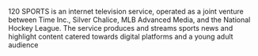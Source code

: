 120 SPORTS is an internet television service, operated as a joint venture between Time Inc., Silver Chalice, MLB Advanced Media, and the National Hockey League. The service produces and streams sports news and highlight content catered towards digital platforms and a young adult audience
